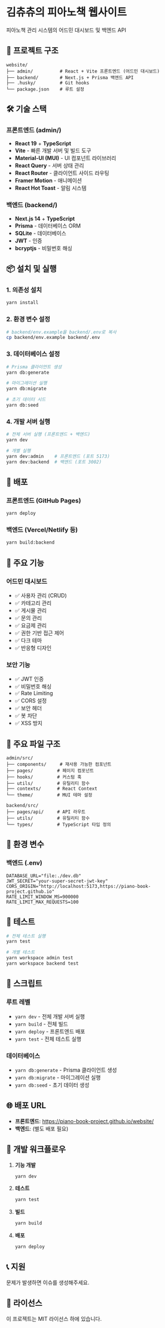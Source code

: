 # 김츄츄의 피아노책 웹사이트

피아노책 관리 시스템의 어드민 대시보드 및 백엔드 API

## 🚀 프로젝트 구조

```
website/
├── admin/          # React + Vite 프론트엔드 (어드민 대시보드)
├── backend/        # Next.js + Prisma 백엔드 API
├── .husky/         # Git hooks
└── package.json    # 루트 설정
```

## 🛠 기술 스택

### 프론트엔드 (admin/)
- **React 19** + **TypeScript**
- **Vite** - 빠른 개발 서버 및 빌드 도구
- **Material-UI (MUI)** - UI 컴포넌트 라이브러리
- **React Query** - 서버 상태 관리
- **React Router** - 클라이언트 사이드 라우팅
- **Framer Motion** - 애니메이션
- **React Hot Toast** - 알림 시스템

### 백엔드 (backend/)
- **Next.js 14** + **TypeScript**
- **Prisma** - 데이터베이스 ORM
- **SQLite** - 데이터베이스
- **JWT** - 인증
- **bcryptjs** - 비밀번호 해싱

## 📦 설치 및 실행

### 1. 의존성 설치
```bash
yarn install
```

### 2. 환경 변수 설정
```bash
# backend/env.example을 backend/.env로 복사
cp backend/env.example backend/.env
```

### 3. 데이터베이스 설정
```bash
# Prisma 클라이언트 생성
yarn db:generate

# 마이그레이션 실행
yarn db:migrate

# 초기 데이터 시드
yarn db:seed
```

### 4. 개발 서버 실행
```bash
# 전체 서버 실행 (프론트엔드 + 백엔드)
yarn dev

# 개별 실행
yarn dev:admin    # 프론트엔드 (포트 5173)
yarn dev:backend  # 백엔드 (포트 3002)
```

## 🚀 배포

### 프론트엔드 (GitHub Pages)
```bash
yarn deploy
```

### 백엔드 (Vercel/Netlify 등)
```bash
yarn build:backend
```

## 🔧 주요 기능

### 어드민 대시보드
- ✅ 사용자 관리 (CRUD)
- ✅ 카테고리 관리
- ✅ 게시물 관리
- ✅ 문의 관리
- ✅ 요금제 관리
- ✅ 권한 기반 접근 제어
- ✅ 다크 테마
- ✅ 반응형 디자인

### 보안 기능
- ✅ JWT 인증
- ✅ 비밀번호 해싱
- ✅ Rate Limiting
- ✅ CORS 설정
- ✅ 보안 헤더
- ✅ 봇 차단
- ✅ XSS 방지

## 📁 주요 파일 구조

```
admin/src/
├── components/     # 재사용 가능한 컴포넌트
├── pages/         # 페이지 컴포넌트
├── hooks/         # 커스텀 훅
├── utils/         # 유틸리티 함수
├── contexts/      # React Context
└── theme/         # MUI 테마 설정

backend/src/
├── pages/api/     # API 라우트
├── utils/         # 유틸리티 함수
└── types/         # TypeScript 타입 정의
```

## 🔐 환경 변수

### 백엔드 (.env)
```env
DATABASE_URL="file:./dev.db"
JWT_SECRET="your-super-secret-jwt-key"
CORS_ORIGIN="http://localhost:5173,https://piano-book-project.github.io"
RATE_LIMIT_WINDOW_MS=900000
RATE_LIMIT_MAX_REQUESTS=100
```

## 🧪 테스트

```bash
# 전체 테스트 실행
yarn test

# 개별 테스트
yarn workspace admin test
yarn workspace backend test
```

## 📝 스크립트

### 루트 레벨
- `yarn dev` - 전체 개발 서버 실행
- `yarn build` - 전체 빌드
- `yarn deploy` - 프론트엔드 배포
- `yarn test` - 전체 테스트 실행

### 데이터베이스
- `yarn db:generate` - Prisma 클라이언트 생성
- `yarn db:migrate` - 마이그레이션 실행
- `yarn db:seed` - 초기 데이터 생성

## 🌐 배포 URL

- **프론트엔드**: https://piano-book-project.github.io/website/
- **백엔드**: (별도 배포 필요)

## 🔄 개발 워크플로우

1. **기능 개발**
   ```bash
   yarn dev
   ```

2. **테스트**
   ```bash
   yarn test
   ```

3. **빌드**
   ```bash
   yarn build
   ```

4. **배포**
   ```bash
   yarn deploy
   ```

## 📞 지원

문제가 발생하면 이슈를 생성해주세요.

## 📄 라이선스

이 프로젝트는 MIT 라이선스 하에 있습니다. 